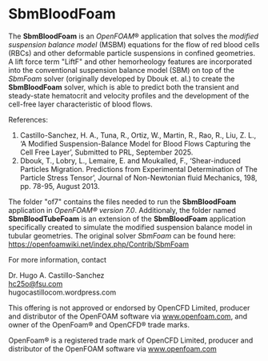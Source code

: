# SbmBloodFoam
The **SbmBloodFoam** is an *OpenFOAM*® application that solves the *modified suspension balance model* (MSBM) equations for the flow of red blood 
cells (RBCs) and other deformable particle suspensions in confined geometries. A lift force term "LiftF" and other hemorheology features
are incorporated into the conventional suspension balance model (SBM) on top of the *SbmFoam* solver (originally developed by Dbouk et. al.)
to create the **SbmBloodFoam** solver, which is able to predict both the transient and steady-state hematocrit and velocity profiles and the 
development of the cell-free layer characteristic of blood flows.

References:
1. Castillo-Sanchez, H. A., Tuna, R., Ortiz, W., Martin, R., Rao, R., Liu, Z. L.,
    ‘A Modified Suspension-Balance Model for Blood Flows Capturing the Cell Free Layer’,
    Submitted to PRL, September 2025.
2. Dbouk, T., Lobry, L., Lemaire, E. and Moukalled, F., ‘Shear-induced Particles 
    Migration. Predictions from Experimental Determination of The Particle Stress Tensor’, 
    Journal of Non-Newtonian fluid Mechanics, 198, pp. 78-95, August 2013.

The folder "of7" contains the files needed to run the **SbmBloodFoam** application in *OpenFOAM® version 7.0*. 
Additionaly, the folder named **SbmBloodTubeFoam** is an extension of the **SbmBloodFoam** application 
specifically created to simulate the modified suspension balance model in tubular geometries.
The original solver *SbmFoam* can be found here: https://openfoamwiki.net/index.php/Contrib/SbmFoam

For more information, contact

Dr. Hugo A. Castillo-Sanchez \
hc25o@fsu.com \
hugocastillocom.wordpress.com

This offering is not approved or endorsed by OpenCFD Limited, producer and distributor of the OpenFOAM software via www.openfoam.com, 
and owner of the OpenFoam® and OpenCFD® trade marks.

OpenFoam® is a registered trade mark of OpenCFD Limited, producer and distributor of the OpenFOAM software via www.openfoam.com
